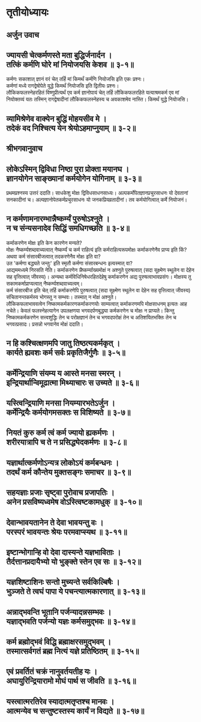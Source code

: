 # तृतीयोध्यायः
## अर्जुन उवाच
## ज्यायसी चेत्कर्मणस्ते मता बुद्धिर्जनार्दन । <br> तत्किं कर्मणि घोरे मां नियोजयसि केशव ॥ ३-१॥
कर्मणः सकाशात् ज्ञानं वरं चेत् तर्हि मां किमर्थं कर्मणि नियोजसि इति एकः प्रश्नः।   
कर्मणां मध्ये रागद्वेषोपेते युद्धे किमर्थं नियोजसि इति द्वितीयः प्रश्नः।    
लौकिकफलस्नेहरहितं विष्णुप्रीत्यर्थं एव कर्म ज्ञानोपायं चेत् तर्हि लौकिकफलरहिते यत्याश्रमकर्म एव मां नियोक्तव्यं यतः तस्मिन् रागद्वेषादीनां लौकिकफलस्नेहस्य च अवकाशमेव नास्ति। किमर्थं युद्धे नियोजसि। 
## व्यामिश्रेणेव वाक्येन बुद्धिं मोहयसीव मे । <br> तदेकं वद निश्चित्य येन श्रेयोऽहमाप्नुयाम् ॥ ३-२॥
## श्रीभगवानुवाच
## लोकेऽस्मिन् द्विविधा निष्ठा पुरा प्रोक्ता मयानघ । <br> ज्ञानयोगेन साङ्ख्यानां कर्मयोगेन योगिनाम् ॥ ३-३॥
प्रथमप्रश्नस्य उत्तरं ददाति। साधकेशु मोक्षः द्विविधसाधनसाध्यः। अल्पकर्मोपेतज्ञानप्रचुरसाधनः यो देवतानां सनकादीनां च। अल्पज्ञानोपेतकर्मप्रचुरसाधनः यो जनकप्रियव्रतादीनां। तव कर्मयोगित्वात् कर्मे नियोजनं। 
## न कर्मणामनारम्भान्नैष्कर्म्यं पुरुषोऽश्नुते । <br> न च संन्यसनादेव सिद्धिं समधिगच्छति ॥ ३-४॥
कर्माकरणेन मोक्षः इति केन कारणेन मन्यते?<br>
मोक्षः नैष्कर्म्यशब्दवाच्यत्वात् नैष्कर्म्यं च कर्म राहित्यं इति कर्मराहित्यरूपमोक्षः कर्माकरणेनैव प्राप्य इति किं?<br>
अथवा कर्म संसारबीजत्वात् तदकरणेनैव मोक्षः इति वा?<br>
उत 'कर्मणा बद्ध्यते जन्तुः' इति स्मृतौ कर्मणा संसारबन्धनः इत्यस्मात् वा?<br>
आद्यममध्यमे निरसति नेति। कर्माकरणेन न्नैष्कर्म्याख्यमोक्षं न अश्नुते पुरुषत्वात् (सदा सूक्ष्मेण स्थूलेन वा देहेन सह वृत्तित्वात् जीवस्य)। अन्यथा कर्मविधिनिषेधरहितदेहेषु कर्माकरणेन अद्य पुरुषत्वाभावप्रसंगः। मोक्षस्य तु सकामकर्माप्राप्यत्वात् नैष्कर्म्यशब्दवाच्यत्वम्। <br>
कर्म संसारबीज इति चेत् तर्हि कर्माकरणेपि पुरुषत्वात् (सदा सूक्ष्मेण स्थूलेन वा देहेन सह वृत्तित्वात् जीवस्य) संचितानन्तकर्मस्य भोगस्तु न सम्भवः। तस्मात् न मोक्षं अश्नुते।  <br>
लौकिकफलाभाववत्वेन निष्कामकर्मकारणकर्माकरणयोः साम्यत्वात् कर्माकरणमपि मोक्षसाधनम् इत्यतः आह नचेते। केवलं फलस्नेहत्यागेन उपलक्षणया भगवदर्पणबुद्ध्या कर्मकरणेन च मोक्षः न प्राप्यते। किन्तु निष्कामकर्मकरणेन सत्त्वशुद्धिः तेन च परोक्षज्ञानं तेन च भगवदपरोक्षं तेन च अतिशयितभक्तिः तेन च भगवत्प्रसादः। प्रसन्नो भगवानेव मोक्षं ददाति। 
## न हि कश्चित्क्षणमपि जातु तिष्ठत्यकर्मकृत् । <br> कार्यते ह्यवशः कर्म सर्वः प्रकृतिजैर्गुणैः ॥ ३-५॥
## कर्मेन्द्रियाणि संयम्य य आस्ते मनसा स्मरन् । <br> इन्द्रियार्थान्विमूढात्मा मिथ्याचारः स उच्यते ॥ ३-६॥
## यस्त्विन्द्रियाणि मनसा नियम्यारभतेऽर्जुन । <br> कर्मेन्द्रियैः कर्मयोगमसक्तः स विशिष्यते ॥ ३-७॥
## नियतं कुरु कर्म त्वं कर्म ज्यायो ह्यकर्मणः । <br> शरीरयात्रापि च ते न प्रसिद्ध्येदकर्मणः ॥ ३-८॥
## यज्ञार्थात्कर्मणोऽन्यत्र लोकोऽयं कर्मबन्धनः । <br> तदर्थं कर्म कौन्तेय मुक्तसङ्गः समाचर ॥ ३-९॥
## सहयज्ञाः प्रजाः सृष्ट्वा पुरोवाच प्रजापतिः । <br> अनेन प्रसविष्यध्वमेष वोऽस्त्विष्टकामधुक् ॥ ३-१०॥
## देवान्भावयतानेन ते देवा भावयन्तु वः । <br> परस्परं भावयन्तः श्रेयः परमवाप्स्यथ ॥ ३-११॥
## इष्टान्भोगान्हि वो देवा दास्यन्ते यज्ञभाविताः । <br> तैर्दत्तानप्रदायैभ्यो यो भुङ्क्ते स्तेन एव सः ॥ ३-१२॥
## यज्ञशिष्टाशिनः सन्तो मुच्यन्ते सर्वकिल्बिषैः । <br> भुञ्जते ते त्वघं पापा ये पचन्त्यात्मकारणात् ॥ ३-१३॥
## अन्नाद्भवन्ति भूतानि पर्जन्यादन्नसम्भवः । <br> यज्ञाद्भवति पर्जन्यो यज्ञः कर्मसमुद्भवः ॥ ३-१४॥
## कर्म ब्रह्मोद्भवं विद्धि ब्रह्माक्षरसमुद्भवम् । <br> तस्मात्सर्वगतं ब्रह्म नित्यं यज्ञे प्रतिष्ठितम् ॥ ३-१५॥
## एवं प्रवर्तितं चक्रं नानुवर्तयतीह यः । <br> अघायुरिन्द्रियारामो मोघं पार्थ स जीवति ॥ ३-१६॥
## यस्त्वात्मरतिरेव स्यादात्मतृप्तश्च मानवः । <br> आत्मन्येव च सन्तुष्टस्तस्य कार्यं न विद्यते ॥ ३-१७॥
